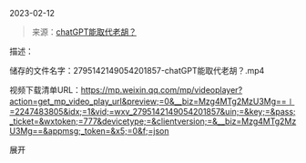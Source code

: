 2023-02-12

> 来源：[chatGPT能取代老胡？](http://mp.weixin.qq.com/s?__biz=Mzg4MTg2MzU3Mg==&mid=2247483805&idx=1&sn=858d67a929ffcdec2e1a6fba17bbfa6d&chksm=cf5e3f66f829b670bf0637ddb5a04d27d87a5027901b272bf64bd897f0a48041c142ee8380ac&scene=27#wechat_redirect)
> 

描述：

储存的文件名字：2795142149054201857-chatGPT能取代老胡？.mp4

视频下载清单URL：https://mp.weixin.qq.com/mp/videoplayer?action=get_mp_video_play_url&preview;=0&__biz=Mzg4MTg2MzU3Mg==∣=2247483805&idx;=1&vid;=wxv_2795142149054201857&uin;=&key;=&pass;_ticket=&wxtoken;=777&devicetype;=&clientversion;=&__biz=Mzg4MTg2MzU3Mg==&appmsg;_token=&x5;=0&f;=json

展开

